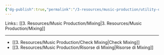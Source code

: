 ```yaml
---
{"dg-publish":true,"permalink":"/3-resources/music-production/utility-di-mixing-and-mastering/"}
---
```


Links:: [[3. Resources/Music Production/Mixing\|3. Resources/Music Production/Mixing]]

---
- [[3. Resources/Music Production/Check Mixing\|Check Mixing]]
- [[3. Resources/Music Production/Risorse di Mixing\|Risorse di Mixing]]


